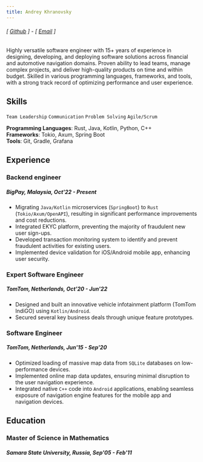 ```yaml
---
title: Andrey Khranovsky
---
```

###### [ [Github](https://www.github.com/akhranovsky) ] - [ [Email](mailto://resume.come825@passmail.net) ]

Highly versatile software engineer with 15+ years of experience in designing, developing, and deploying software solutions across financial and automotive navigation domains. Proven ability to lead teams, manage complex projects, and deliver high-quality products on time and within budget. Skilled in various programming languages, frameworks, and tools, with a strong track record of optimizing performance and user experience.

## Skills

```Team Leadership```
```Communication```
```Problem Solving```
```Agile/Scrum```

**Programming Languages**: Rust, Java, Kotlin, Python, C++
<br />
**Frameworks**: Tokio, Axum, Spring Boot
<br />
**Tools**: Git, Gradle, Grafana

## Experience

### Backend engineer
##### BigPay, Malaysia, Oct'22 - Present

- Migrating `Java/Kotlin` microservices (`SpringBoot`) to `Rust` (`Tokio/Axum/OpenAPI`), resulting in significant performance improvements and cost reductions.
- Integrated EKYC platform, preventing the majority of fraudulent new user sign-ups.
- Developed transaction monitoring system to identify and prevent fraudulent activities for existing users.
- Implemented device validation for iOS/Android mobile app, enhancing user security.

### Expert Software Engineer
##### TomTom, Netherlands, Oct'20 - Jun'22

- Designed and built an innovative vehicle infotainment platform (TomTom IndiGO) using `Kotlin/Android`.
- Secured several key business deals through unique feature prototypes.

### Software Engineer
##### TomTom, Netherlands, Jun'15 - Sep'20

- Optimized loading of massive map data from `SQLite` databases on low-performance devices.
- Implemented online map data updates, ensuring minimal disruption to the user navigation experience.
- Integrated native `C++` code into `Android` applications, enabling seamless exposure of navigation engine features for the mobile app and navigation devices.

## Education
### Master of Science in Mathematics
##### Samara State University, Russia, Sep'05 - Feb'11 